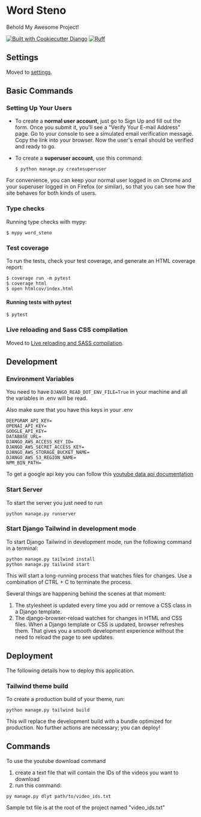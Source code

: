 # Word Steno

Behold My Awesome Project!

[![Built with Cookiecutter Django](https://img.shields.io/badge/built%20with-Cookiecutter%20Django-ff69b4.svg?logo=cookiecutter)](https://github.com/cookiecutter/cookiecutter-django/)
[![Ruff](https://img.shields.io/endpoint?url=https://raw.githubusercontent.com/astral-sh/ruff/main/assets/badge/v2.json)](https://github.com/astral-sh/ruff)

## Settings

Moved to [settings](http://cookiecutter-django.readthedocs.io/en/latest/settings.html).

## Basic Commands

### Setting Up Your Users

- To create a **normal user account**, just go to Sign Up and fill out the form. Once you submit it, you'll see a "Verify Your E-mail Address" page. Go to your console to see a simulated email verification message. Copy the link into your browser. Now the user's email should be verified and ready to go.

- To create a **superuser account**, use this command:

      $ python manage.py createsuperuser

For convenience, you can keep your normal user logged in on Chrome and your superuser logged in on Firefox (or similar), so that you can see how the site behaves for both kinds of users.

### Type checks

Running type checks with mypy:

    $ mypy word_steno

### Test coverage

To run the tests, check your test coverage, and generate an HTML coverage report:

    $ coverage run -m pytest
    $ coverage html
    $ open htmlcov/index.html

#### Running tests with pytest

    $ pytest

### Live reloading and Sass CSS compilation

Moved to [Live reloading and SASS compilation](https://cookiecutter-django.readthedocs.io/en/latest/developing-locally.html#sass-compilation-live-reloading).

## Development

### Environment Variables

You need to have `DJANGO_READ_DOT_ENV_FILE=True` in your machine and all the variables in .env will be read.

Also make sure that you have this keys in your .env

```
DEEPGRAM_API_KEY=
OPENAI_API_KEY=
GOOGLE_API_KEY=
DATABASE_URL=
DJANGO_AWS_ACCESS_KEY_ID=
DJANGO_AWS_SECRET_ACCESS_KEY=
DJANGO_AWS_STORAGE_BUCKET_NAME=
DJANGO_AWS_S3_REGION_NAME=
NPM_BIN_PATH=
```

To get a google api key you can follow this [youtube data api documentation](https://developers.google.com/youtube/v3/quickstart/python)

### Start Server

To start the server you just need to run

```
python manage.py runserver
```

### Start Django Tailwind in development mode

To start Django Tailwind in development mode, run the following command in a terminal:

```
python manage.py tailwind install
python manage.py tailwind start
```

This will start a long-running process that watches files for changes. Use a combination of CTRL + C to terminate the process.

Several things are happening behind the scenes at that moment:

1. The stylesheet is updated every time you add or remove a CSS class in a Django template.
2. The django-browser-reload watches for changes in HTML and CSS files. When a Django template or CSS is updated, browser refreshes them. That gives you a smooth development experience without the need to reload the page to see updates.

## Deployment

The following details how to deploy this application.

### Tailwind theme build

To create a production build of your theme, run:

```
python manage.py tailwind build
```

This will replace the development build with a bundle optimized for production. No further actions are necessary; you can deploy!

## Commands

To use the youtube download command

1. create a text file that will contain the IDs of the videos you want to download
2. run this command:

```
py manage.py dlyt path/to/video_ids.txt
```

Sample txt file is at the root of the project named "video_ids.txt"

